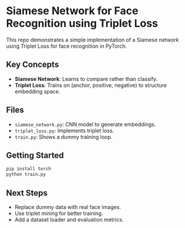 # Siamese Network for Face Recognition using Triplet Loss

This repo demonstrates a simple implementation of a Siamese network using Triplet Loss for face recognition in PyTorch.

## Key Concepts

- **Siamese Network**: Learns to compare rather than classify.
- **Triplet Loss**: Trains on (anchor, positive, negative) to structure embedding space.

## Files

- `siamese_network.py`: CNN model to generate embeddings.
- `triplet_loss.py`: Implements triplet loss.
- `train.py`: Shows a dummy training loop.

## Getting Started

```bash
pip install torch
python train.py
```

## Next Steps

- Replace dummy data with real face images.
- Use triplet mining for better training.
- Add a dataset loader and evaluation metrics.


